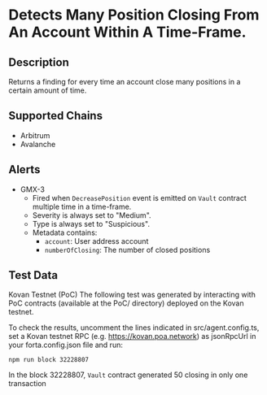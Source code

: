 # Detects Many Position Closing From An Account Within A Time-Frame.

## Description

Returns a finding for every time an account close many positions in a certain amount of time.

## Supported Chains

- Arbitrum
- Avalanche

## Alerts

- GMX-3
  - Fired when `DecreasePosition` event is emitted on `Vault` contract multiple time in a time-frame.
  - Severity is always set to "Medium".
  - Type is always set to "Suspicious".
  - Metadata contains:
    - `account`: User address account
    - `numberOfClosing`: The number of closed positions

## Test Data

Kovan Testnet (PoC)
The following test was generated by interacting with PoC contracts (available at the PoC/ directory) deployed on the Kovan testnet.

To check the results, uncomment the lines indicated in src/agent.config.ts, set a Kovan testnet RPC (e.g. https://kovan.poa.network) as jsonRpcUrl in your forta.config.json file and run:

```
npm run block 32228807
```

In the block 32228807, `Vault` contract generated 50 closing in only one transaction

